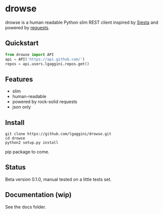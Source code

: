 # drowse

drowse is a human readable Python slim REST client inspired by [Siesta](https://github.com/scastillo/siesta) and powered by [requests](https://github.com/kennethreitz/requests).

## Quickstart
```python
from drowse import API
api = API('https://api.github.com/')
repos = api.users.lgaggini.repos.get()
```
## Features
* slim
* human-readable
* powered by rock-solid requests
* json only

## Install
```
git clone https://github.com/lgaggini/drowse.git
cd drowse
python2 setup.py install
```

pip package to come.

## Status
Beta version 0.1.0, manual tested on a little tests set.

## Documentation (wip)
See the docs folder.
